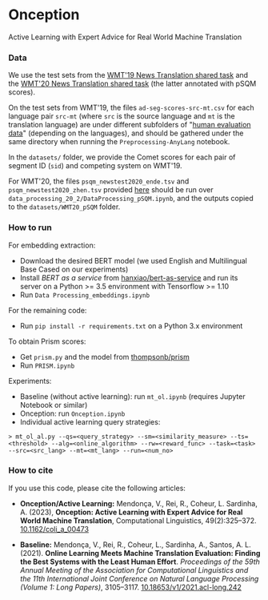 # Onception

Active Learning with Expert Advice for Real World Machine Translation


### Data

We use the test sets from the [WMT'19 News Translation shared task](http://statmt.org/wmt19/translation-task.html) and the [WMT'20 News Translation shared task](https://github.com/google/wmt-mqm-human-evaluation) (the latter annotated with pSQM scores).

On the test sets from WMT'19, the files `ad-seg-scores-src-mt.csv` for each language pair `src-mt` (where `src` is the source language and `mt` is the translation language) are under different subfolders of "[human evaluation data](https://www.computing.dcu.ie/~ygraham/newstest2019-humaneval.tar.gz)" (depending on the languages), and should be gathered under the same directory when running the `Preprocessing-AnyLang` notebook. 

In the `datasets/` folder, we provide the Comet scores for each pair of segment ID (`sid`) and competing system on WMT'19.

For WMT'20, the files `psqm_newstest2020_ende.tsv` and `psqm_newstest2020_zhen.tsv` provided [here](https://github.com/google/wmt-mqm-human-evaluation/tree/main/newstest2020) should be run over `data_processing_20_2/DataProcessing_pSQM.ipynb`, and the outputs copied to the `datasets/WMT20_pSQM` folder. 

### How to run

For embedding extraction:
- Download the desired BERT model (we used English and Multilingual Base Cased on our experiments)
- Install *BERT as a service* from [hanxiao/bert-as-service](https://github.com/hanxiao/bert-as-service) and run its server on a Python >= 3.5 environment with Tensorflow >= 1.10
- Run `Data Processing_embeddings.ipynb`

For the remaining code:
- Run `pip install -r requirements.txt` on a Python 3.x environment

To obtain Prism scores:
- Get `prism.py` and the model from [thompsonb/prism](https://github.com/thompsonb/prism)
- Run `PRISM.ipynb`

Experiments: 
- Baseline (without active learning): run `mt_ol.ipynb` (requires Jupyter Notebook or similar)
- Onception: run `Onception.ipynb`
- Individual active learning query strategies: 

```
> mt_ol_al.py --qs=<query_strategy> --sm=<similarity_measure> --ts=<threshold> --alg=<online_algorithm> --rw=<reward_func> --task=<task> --src=<src_lang> --mt=<mt_lang> --run=<num_no>
```

### How to cite

If you use this code, please cite the following articles:

- **Onception/Active Learning:** Mendonça, V., Rei, R., Coheur, L. Sardinha, A. (2023), **Onception: Active Learning with Expert Advice for Real World Machine Translation**, Computational Linguistics, 49(2):325–372. [10.1162/coli_a_00473](https://aclanthology.org/2023.cl-2.3/)

- **Baseline:** Mendonça, V., Rei, R., Coheur, L., Sardinha, A., Santos, A. L. (2021). **Online Learning Meets Machine Translation Evaluation: Finding the Best Systems with the Least Human Effort**. *Proceedings of the 59th Annual Meeting of the Association for Computational Linguistics and the 11th International Joint Conference on Natural Language Processing (Volume 1: Long Papers)*, 3105–3117. [10.18653/v1/2021.acl-long.242](https://doi.org/10.18653/v1/2021.acl-long.242)
